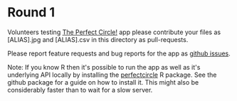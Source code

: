 # Round 1

Volunteers testing [The Perfect Circle!](http://michaelhoehle.eu/shiny/perfectcircle/) app please contribute your files as [ALIAS].jpg and [ALIAS].csv in this directory as pull-requests.

Please report feature requests and bug reports for the app as [github issues](https://github.com/hoehleatsu/perfectcircle/issues).

Note: If you know R then it's possible to run the app as well as it's underlying API locally by installing the [perfectcircle](https://github.com/hoehleatsu/perfectcircle) R package. See the github package for a guide on how to install it. This might also be considerably faster than to wait for a slow server.
